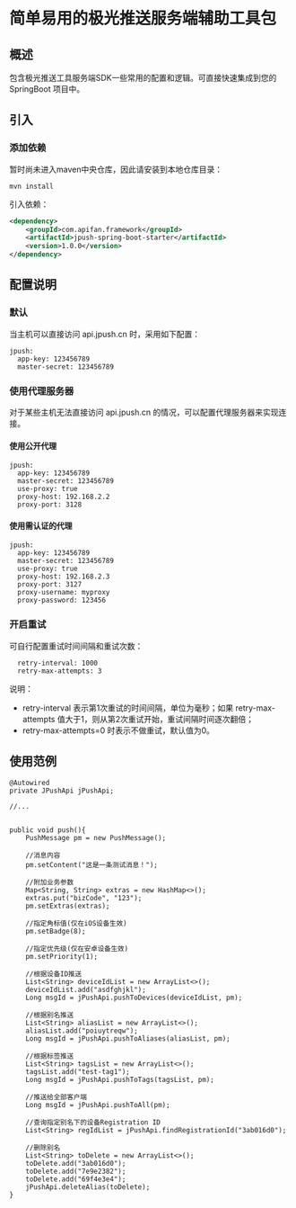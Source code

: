 # 简单易用的极光推送服务端辅助工具包
## 概述
包含极光推送工具服务端SDK一些常用的配置和逻辑。可直接快速集成到您的 SpringBoot 项目中。

## 引入
### 添加依赖
暂时尚未进入maven中央仓库，因此请安装到本地仓库目录：
```
mvn install
```
引入依赖：
```xml
<dependency>
    <groupId>com.apifan.framework</groupId>
    <artifactId>jpush-spring-boot-starter</artifactId>
    <version>1.0.0</version>
</dependency>
```

## 配置说明
### 默认
当主机可以直接访问 api.jpush.cn 时，采用如下配置：
```
jpush:
  app-key: 123456789
  master-secret: 123456789
```
### 使用代理服务器
对于某些主机无法直接访问 api.jpush.cn 的情况，可以配置代理服务器来实现连接。
#### 使用公开代理
```
jpush:
  app-key: 123456789
  master-secret: 123456789
  use-proxy: true
  proxy-host: 192.168.2.2
  proxy-port: 3128
```
#### 使用需认证的代理
```
jpush:
  app-key: 123456789
  master-secret: 123456789
  use-proxy: true
  proxy-host: 192.168.2.3
  proxy-port: 3127
  proxy-username: myproxy
  proxy-password: 123456
```
### 开启重试
可自行配置重试时间间隔和重试次数：
```
  retry-interval: 1000
  retry-max-attempts: 3
```
说明：
- retry-interval 表示第1次重试的时间间隔，单位为毫秒；如果 retry-max-attempts 值大于1，则从第2次重试开始，重试间隔时间逐次翻倍；
- retry-max-attempts=0 时表示不做重试，默认值为0。

## 使用范例
```
@Autowired
private JPushApi jPushApi;
    
//...


public void push(){
    PushMessage pm = new PushMessage();

    //消息内容
    pm.setContent("这是一条测试消息！");
    
    //附加业务参数
    Map<String, String> extras = new HashMap<>();
    extras.put("bizCode", "123");
    pm.setExtras(extras);

    //指定角标值(仅在iOS设备生效)
    pm.setBadge(8);

    //指定优先级(仅在安卓设备生效)
    pm.setPriority(1);
    
    //根据设备ID推送
    List<String> deviceIdList = new ArrayList<>();
    deviceIdList.add("asdfghjkl");
    Long msgId = jPushApi.pushToDevices(deviceIdList, pm);
    
    //根据别名推送
    List<String> aliasList = new ArrayList<>();
    aliasList.add("poiuytreqw");
    Long msgId = jPushApi.pushToAliases(aliasList, pm);
    
    //根据标签推送
    List<String> tagsList = new ArrayList<>();
    tagsList.add("test-tag1");
    Long msgId = jPushApi.pushToTags(tagsList, pm);
    
    //推送给全部客户端
    Long msgId = jPushApi.pushToAll(pm);

    //查询指定别名下的设备Registration ID
    List<String> regIdList = jPushApi.findRegistrationId("3ab016d0");

    //删除别名
    List<String> toDelete = new ArrayList<>();
    toDelete.add("3ab016d0");
    toDelete.add("7e9e2382");
    toDelete.add("69f4e3e4");
    jPushApi.deleteAlias(toDelete);
}

```
